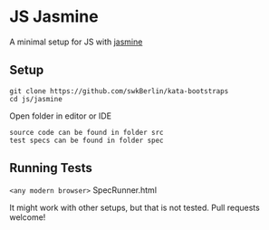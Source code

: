 # JS Jasmine

A minimal setup for JS with [jasmine](http://jasmine.github.io/)

## Setup

    git clone https://github.com/swkBerlin/kata-bootstraps
    cd js/jasmine

Open folder in editor or IDE

    source code can be found in folder src
    test specs can be found in folder spec

## Running Tests

`<any modern browser>` SpecRunner.html

It might work with other setups, but that is not tested. Pull requests welcome!
